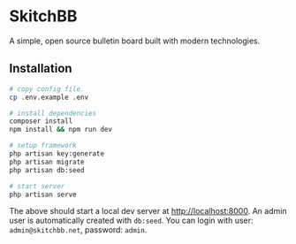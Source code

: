 # SkitchBB
A simple, open source bulletin board built with modern technologies.

## Installation
```bash
# copy config file.
cp .env.example .env

# install dependencies
composer install
npm install && npm run dev

# setup framework
php artisan key:generate
php artisan migrate
php artisan db:seed

# start server
php artisan serve
```

The above should start a local dev server at [http://localhost:8000](http://localhost:8000). An admin user is automatically created with `db:seed`. You can login with user: `admin@skitchbb.net`, password: `admin`.
